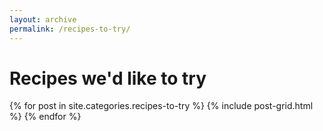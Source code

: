 ```yaml
---
layout: archive
permalink: /recipes-to-try/
---
```


# Recipes we'd like to try

<div class="tiles">
{% for post in site.categories.recipes-to-try %}
  {% include post-grid.html %}
{% endfor %}
</div><!-- /.tiles -->
